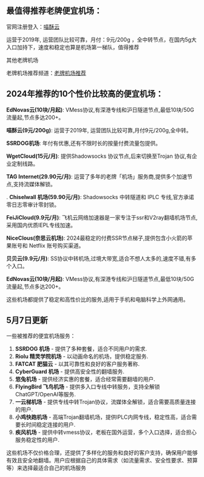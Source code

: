 ## 最值得推荐老牌便宜机场：

官网注册登入：[喵酥云](https://www.miaosu.xyz)

运营于2019年, 运营团队比较可靠，月付：9元/200g  ，全中转节点，在国内5g大入口加持下，速度和稳定也算是机场第一梯队，值得推荐

其他老牌机场 

老牌机场推荐频道：[老牌机场推荐](https://github.com/jichang11111/laopai)

## 2024年推荐的10个性价比较高的便宜机场：

 **EdNovas云(10块/月起)**: VMess协议,有深港专线和沪日隧道节点,最低10块/50G流量起,节点多达200+。
 
 **喵酥云(9元/200g)**: 运营于2019年, 运营团队比较可靠,月付9元/200g,全中转。
 
 **SSRDOG机场**: 年付有优惠,还有不限时长的按量付费流量包提供。
 
 **WgetCloud(15元/月)**: 提供Shadowsocks 协议节点,后来切换至Trojan 协议,有企业定制线路。

 **TAG Internet(29.90元/月)**: 运营了多年的老牌「机场」服务商,提供多个加速节点,支持流媒体解锁。
 
. **Chiselwall 机场(59.90元/月)**: Shadowsocks 中转隧道和 IPLC 专线,官方承诺零日志零审计零封锁。
 
**FeiJiCloud(9.9元/月)**: 飞机云网络加速器是一家专注于ssr和V2ray翻墙机场节点,采用国内优质IEPL专线加速。
 
 **NiceClous(奈思云机场)**: 2024最稳定的付费SSR节点梯子,提供包含小火箭的苹果账号和 Netflix 账号购买渠道。
 
**贝贝云(9.9元/月)**: SS协议中转机场,过境大带宽,适合不想人太多的,速度不错,有多个入口。
 
 **EdNovas云(10块/月起)**: VMess协议,有深港专线和沪日隧道节点,最低10块/50G流量起,节点多达200+。

这些机场都提供了稳定和高性价比的服务,适用于手机和电脑科学上外网通用。

## 5月7日更新
一些被推荐的便宜机场服务：

1. **SSRDOG 机场** - 提供了多种套餐，适合不同用户的需求.
2. **Riolu 精灵学院机场** - 以动画命名的机场，提供稳定服务.
3. **FATCAT 肥猫云** - 以其可靠性和良好的客户服务著称.
4. **CyberGuard 机场** - 提供高安全性的翻墙服务.
5. **悠兔机场** - 提供经济实惠的套餐，适合经常需要翻墙的用户.
6. **FlyingBird 飞鸟机场** - 提供多入口专线中转服务，支持全解锁ChatGPT/OpenAI等服务.
7. **一云梯机场** - 提供专线中转Trojan协议，流媒体全解锁，适合需要高质量连接的用户.
8. **小鸡快跑机场** - 高端Trojan翻墙机场，提供IPLC内网专线，稳定性高，适合需要长时间稳定连接的用户.
9. **疾风机场** - 提供中转vmess协议，老板在国外运营，多个入口选择，适合担心服务稳定性的用户.

这些机场不仅价格合理，还提供了多样化的服务和良好的客户支持，确保用户能够有效且安全地翻墙。用户应根据自己的具体需求（如流量需求、安全性要求、预算等）来选择最适合自己的机场服务
